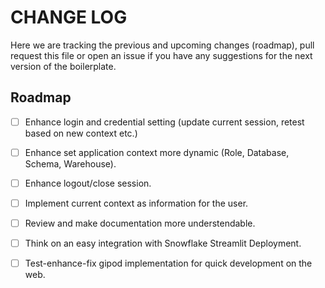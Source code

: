 # CHANGE LOG

Here we are tracking the previous and upcoming changes (roadmap), pull request this file or open an issue if you have any suggestions for the next version of the boilerplate.

## Roadmap

- [ ] Enhance login and credential setting (update current session, retest based on new context etc.)
- [ ] Enhance set application context more dynamic (Role, Database, Schema, Warehouse).
- [ ] Enhance logout/close session.
- [ ] Implement current context as information for the user.
- [ ] Review and make documentation more understendable.
- [ ] Think on an easy integration with Snowflake Streamlit Deployment.
- [ ] Test-enhance-fix gipod implementation for quick development on the web.

